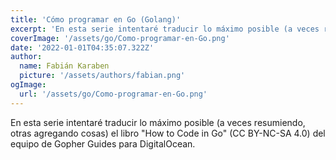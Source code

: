 ```yaml
---
title: 'Cómo programar en Go (Golang)'
excerpt: 'En esta serie intentaré traducir lo máximo posible (a veces resumiendo, otras agregando cosas) el libro "How to Code in Go" (CC BY-NC-SA 4.0) del equipo de Gopher Guides para DigitalOcean.'
coverImage: '/assets/go/Como-programar-en-Go.png'
date: '2022-01-01T04:35:07.322Z'
author:
  name: Fabián Karaben
  picture: '/assets/authors/fabian.png'
ogImage:
  url: '/assets/go/Como-programar-en-Go.png'
---
```


En esta serie intentaré traducir lo máximo posible (a veces resumiendo, otras agregando cosas) el libro "How to Code in Go" (CC BY-NC-SA 4.0) del equipo de Gopher Guides para DigitalOcean.